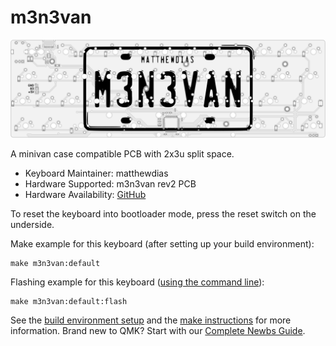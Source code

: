 # m3n3van

![](https://raw.githubusercontent.com/matthewdias/m3n3van/f642037703cfac5deba284ef7671c0564fdd8d4d/rev2/bottom.svg)

A minivan case compatible PCB with 2x3u split space.

-   Keyboard Maintainer: matthewdias
-   Hardware Supported: m3n3van rev2 PCB
-   Hardware Availability: [GitHub](https://github.com/matthewdias/m3n3van/tree/main/rev2)

To reset the keyboard into bootloader mode, press the reset switch on the underside.

Make example for this keyboard (after setting up your build environment):

    make m3n3van:default

Flashing example for this keyboard ([using the command line](https://docs.qmk.fm/#/newbs_flashing?id=flash-your-keyboard-from-the-command-line)):

    make m3n3van:default:flash

See the [build environment setup](https://docs.qmk.fm/#/getting_started_build_tools) and the [make instructions](https://docs.qmk.fm/#/getting_started_make_guide) for more information. Brand new to QMK? Start with our [Complete Newbs Guide](https://docs.qmk.fm/#/newbs).
